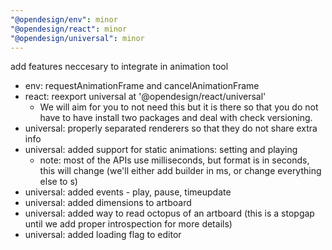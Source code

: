 ```yaml
---
"@opendesign/env": minor
"@opendesign/react": minor
"@opendesign/universal": minor
---
```


add features neccesary to integrate in animation tool

- env: requestAnimationFrame and cancelAnimationFrame
- react: reexport universal at '@opendesign/react/universal'
    - We will aim for you to not need this but it is there so that you do not
      have to have install two packages and deal with check versioning.
- universal: properly separated renderers so that they do not share extra info
- universal: added support for static animations: setting and playing
    - note: most of the APIs use milliseconds, but format is in seconds, this
      will change (we'll either add builder in ms, or change everything else to s)
- universal: added events - play, pause, timeupdate
- universal: added dimensions to artboard
- universal: added way to read octopus of an artboard (this is a stopgap until we
  add proper introspection for more details)
- universal: added loading flag to editor
